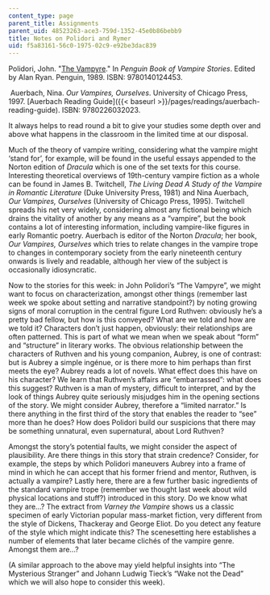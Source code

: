 ```yaml
---
content_type: page
parent_title: Assignments
parent_uid: 48523263-ace3-759d-1352-45e0b86bebb9
title: Notes on Polidori and Rymer
uid: f5a83161-56c0-1975-02c9-e92be3dac839
---
```


Polidori, John. "[The Vampyre](https://www.gutenberg.org/files/6087/6087-h/6087-h.htm)." In _Penguin Book of Vampire Stories_. Edited by Alan Ryan. Penguin, 1989. ISBN: 9780140124453.

 Auerbach, Nina. _Our Vampires, Ourselves_. University of Chicago Press, 1997. [Auerbach Reading Guide]({{< baseurl >}}/pages/readings/auerbach-reading-guide). ISBN: 9780226032023.

It always helps to read round a bit to give your studies some depth over and above what happens in the classroom in the limited time at our disposal. 

Much of the theory of vampire writing, considering what the vampire might ‘stand for’, for example, will be found in the useful essays appended to the Norton edition of _Dracula_ which is one of the set texts for this course. Interesting theoretical overviews of 19th-century vampire fiction as a whole can be found in James B. Twitchell, _The Living Dead A Study of the Vampire in Romantic Literature_ (Duke University Press, 1981) and Nina Auerbach, _Our Vampires, Ourselves_ (University of Chicago Press, 1995). Twitchell spreads his net very widely, considering almost any fictional being which drains the vitality of another by any means as a “vampire”, but the book contains a lot of interesting information, including vampire-like figures in early Romantic poetry. Auerbach is editor of the Norton _Dracula_; her book, _Our Vampires, Ourselves_ which tries to relate changes in the vampire trope to changes in contemporary society from the early nineteenth century onwards is lively and readable, although her view of the subject is occasionally idiosyncratic.

Now to the stories for this week: in John Polidori’s “The Vampyre”, we might want to focus on characterization, amongst other things (remember last week we spoke about setting and narrative standpoint?) by noting growing signs of moral corruption in the central figure Lord Ruthven: obviously he’s a pretty bad fellow, but how is this conveyed? What are we told and how are we told it? Characters don’t just happen, obviously: their relationships are often patterned. This is part of what we mean when we speak about “form” and “structure” in literary works. The obvious relationship between the characters of Ruthven and his young companion, Aubrey, is one of contrast: but is Aubrey a simple ingénue, or is there more to him perhaps than first meets the eye? Aubrey reads a lot of novels. What effect does this have on his character? We learn that Ruthven’s affairs are “embarrassed”: what does this suggest? Ruthven is a man of mystery, difficult to interpret, and by the look of things Aubrey quite seriously misjudges him in the opening sections of the story. We might consider Aubrey, therefore a “limited narrator.” Is there anything in the first third of the story that enables the reader to “see” more than he does? How does Polidori build our suspicions that there may be something unnatural, even supernatural, about Lord Ruthven?

Amongst the story’s potential faults, we might consider the aspect of plausibility. Are there things in this story that strain credence? Consider, for example, the steps by which Polidori maneuvers Aubrey into a frame of mind in which he can accept that his former friend and mentor, Ruthven, is actually a vampire? Lastly here, there are a few further basic ingredients of the standard vampire trope (remember we thought last week about wild physical locations and stuff?) introduced in this story. Do we know what they are…? The extract from _Varney the Vampire_ shows us a classic specimen of early Victorian popular mass-market fiction, very different from the style of Dickens, Thackeray and George Eliot. Do you detect any feature of the style which might indicate this? The scenesetting here establishes a number of elements that later became clichés of the vampire genre. Amongst them are…?

(A similar approach to the above may yield helpful insights into “The Mysterious Stranger” and Johann Ludwig Tieck’s “Wake not the Dead” which we will also hope to consider this week).
